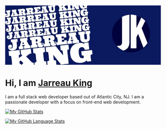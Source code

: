 ![JKing Banner](https://github.com/JarreauKing/JarreauKing/blob/main/jk%20banner.jpg)

# Hi, I am [Jarreau King](https://jarreauking.com/)
 I am a full stack web developer based out of Atlantic City, NJ. I am a passionate developer with a focus on front-end web development.
 
 
[![My GitHub Stats](https://github-readme-stats.vercel.app/api/?username=jarreauking&count_private=true&theme=tokyonight&showicons=true)]()

[![My GitHub Language Stats](https://github-readme-stats.vercel.app/api/top-langs/?username=jarreauking&langs_count=5&theme=tokyonight)]()


